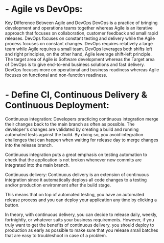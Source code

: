 # - Agile vs DevOps:
Key Difference Between Agile and DevOps
DevOps is a practice of bringing development and operations teams together whereas Agile is an iterative approach that focuses on collaboration, customer feedback and small rapid releases.
DevOps focuses on constant testing and delivery while the Agile process focuses on constant changes.
DevOps requires relatively a large team while Agile requires a small team.
DevOps leverages both shifts left and right principles, on the other hand, Agile leverage shift-left principle.
The target area of Agile is Software development whereas the Target area of DevOps is to give end-to-end business solutions and fast delivery.
DevOps focuses more on operational and business readiness whereas Agile focuses on functional and non-function readiness.
# - Define CI, Continuous Delivery & Continuous Deployment:
Continuous integration:
Developers practicing continuous integration merge their changes back to the main branch as often as possible. The developer's changes are validated by creating a build and running automated tests against the build. By doing so, you avoid integration challenges that can happen when waiting for release day to merge changes into the release branch.

Continuous integration puts a great emphasis on testing automation to check that the application is not broken whenever new commits are integrated into the main branch.

Continuous delivery:
Continuous delivery is an extension of continuous integration since it automatically deploys all code changes to a testing and/or production environment after the build stage. 

This means that on top of automated testing, you have an automated release process and you can deploy your application any time by clicking a button.

In theory, with continuous delivery, you can decide to release daily, weekly, fortnightly, or whatever suits your business requirements. However, if you truly want to get the benefits of continuous delivery, you should deploy to production as early as possible to make sure that you release small batches that are easy to troubleshoot in case of a problem.